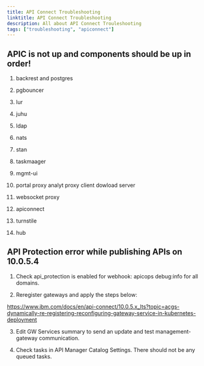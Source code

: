 ```yaml
---
title: API Connect Troubleshooting
linktitle: API Connect Troubleshooting
description: All about API Connect Trouleshooting
tags: ["troubleshooting", "apiconnect"]
---
```

## APIC is not up and components should be up in order!

1. backrest and postgres

2. pgbouncer

3. lur

4. juhu

5. ldap

6. nats

7. stan

8. taskmaager

9. mgmt-ui

10. portal proxy analyt proxy client dowload server

11. websocket proxy 

12. apiconnect

13. turnstile

14. hub

## API Protection error while publishing APIs on 10.0.5.4

1. Check api_protection is enabled for webhook: apicops debug:info for all domains.

2. Reregister gateways and apply the steps below:

https://www.ibm.com/docs/en/api-connect/10.0.5.x_lts?topic=acgs-dynamically-re-registering-reconfiguring-gateway-service-in-kubernetes-deployment

3. Edit GW Services summary to send an update and test management-gateway communication.

4. Check tasks in API Manager Catalog Settings. There should not be any queued tasks.